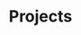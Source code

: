 ---
layout: gamedisplay
lang: "en" 
title: "Projects"
titleLeft: "Games"
titleRight: "Prototypes"
---